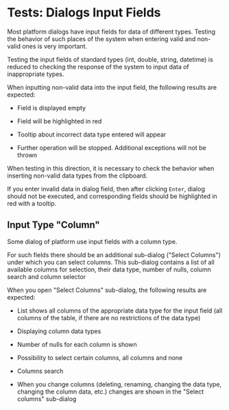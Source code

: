 <!-- TITLE: Tests: Dialogs Input Fields -->
<!-- SUBTITLE: -->

# Tests: Dialogs Input Fields

Most platform dialogs have input fields for data of different types. Testing the behavior of such places of the 
system when entering valid and non-valid ones is very important.

Testing the input fields of standard types (int, double, string, datetime) is reduced to checking the response of 
the system to input data of inappropriate types.

When inputting non-valid data into the input field, the following results are expected:
  
   * Field is displayed empty
  
   * Field will be highlighted in red
   
   * Tooltip about incorrect data type entered will appear
   
   * Further operation  will be stopped. Additional exceptions will not be thrown
   
When testing in this direction, it is necessary to check the behavior when inserting non-valid data types from the clipboard.

If you enter invalid data in dialog field, then after clicking ```Enter```, dialog should not be executed, and 
corresponding fields should be highlighted in red with a tooltip.

## Input Type "Column" 

Some dialog of platform use input fields with a column type.

For such fields there should be an additional sub-dialog ("Select Columns") under which you can select columns.
This sub-dialog contains a list of all available columns for selection, their data type, number of nulls, column search and column selector

When you open "Select Columns" sub-dialog, the following results are expected:

   * List shows all columns of the appropriate data type for the input field (all columns of the table, if there are no restrictions of the data type)
   
   * Displaying column data types
   
   * Number of nulls for each column is shown
   
   * Possibility to select certain columns, all columns and none
   
   * Columns search
   
   * When you change columns (deleting, renaming, changing the data type, changing the column data, etc.) changes are shown in the "Select columns" sub-dialog